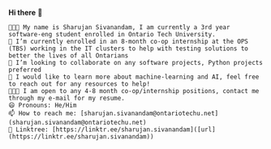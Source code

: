 **Hi there** 👋

    👨🏽‍🎓 My name is Sharujan Sivanandam, I am currently a 3rd year software-eng student enrolled in Ontario Tech University.
    🌱 I’m currently enrolled in an 8-month co-op internship at the OPS (TBS) working in the IT clusters to help with testing solutions to better the lives of all Ontarians
    👯 I’m looking to collaborate on any software projects, Python projects preferred
    🤖 I would like to learn more about machine-learning and AI, feel free to reach out for any resources to help!
    👨🏽‍💻 I am open to any 4-8 month co-op/internship positions, contact me through my e-mail for my resume.
    😄 Pronouns: He/Him
    📫 How to reach me: [sharujan.sivanandam@ontariotechu.net](sharujan.sivanandam@ontariotechu.net)
    🌲 Linktree: [https://linktr.ee/sharujan.sivanandam]([url](https://linktr.ee/sharujan.sivanandam))
